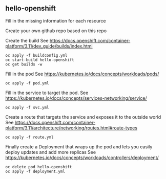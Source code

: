 hello-openshift
----------------------------

Fill in the missing information for each resource

Create your own github repo based on this repo

Create the build See https://docs.openshift.com/container-platform/3.11/dev_guide/builds/index.html

    oc apply -f buildconfig.yml
    oc start-build hello-openshift
    oc get builds -w

Fill in the pod See https://kubernetes.io/docs/concepts/workloads/pods/

    oc apply -f pod.yml

Fill in the service to target the pod. See https://kubernetes.io/docs/concepts/services-networking/service/

    oc apply -f svc.yml

Create a route that targets the service and exposes it to the outside world See https://docs.openshift.com/container-platform/3.11/architecture/networking/routes.html#route-types

    oc apply -f route.yml

Finally create a Deployment that wraps up the pod and lets you easily deploy updates and add more replicas See https://kubernetes.io/docs/concepts/workloads/controllers/deployment/

    oc delete pod hello-openshift
    oc apply -f deployment.yml